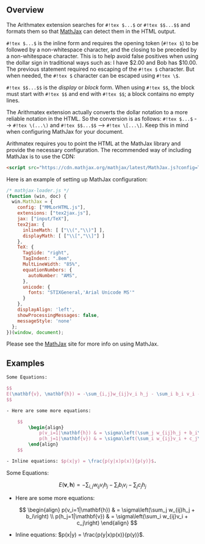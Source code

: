 <script type="text/x-mathjax-config">
MathJax.Hub.Config({
    config: ["MMLorHTML.js"],
    extensions: ["tex2jax.js"],
    jax: ["input/TeX"],
    tex2jax: {
        inlineMath: [ ["\\(","\\)"] ],
        displayMath: [ ["\\[","\\]"] ]
    },
    TeX: {
        TagSide: "right",
        TagIndent: ".8em",
        MultLineWidth: "85%",
        equationNumbers: {
            autoNumber: "AMS",
        }
    },
    displayAlign: 'left',
    showProcessingMessages: false,
    messageStyle: 'none'
});
</script>
## Overview
The Arithmatex extension searches for `#!tex $...$` or `#!tex $$...$$` and formats them so that [MathJax](http://www.mathjax.org/) can detect them in the HTML output.

`#!tex $...$` is the inline form and requires the opening token (`#!tex $`) to be followed by a non-whitespace character, and the closing to be preceded by a non-whitespace character.  This is to help avoid false positives when using the dollar sign in traditional ways such as: I have $2.00 and Bob has $10.00.  The previous statement required no escaping of the `#!tex $` character.  But when needed, the `#!tex $` character can be escaped using `#!tex \$`.

`#!tex $$...$$` is the *display* or *block* form.  When using `#!tex $$`, the block must start with `#!tex $$` and end with `#!tex $$`; a block contains no empty lines.

The Arithmatex extension actually converts the dollar notation to a more reliable notation in the HTML.  So the conversion is as follows: `#!tex $...$` --> `#!tex \(...\)` and `#!tex $$...$$` --> `#!tex \[...\]`.  Keep this in mind when configuring MathJax for your document.

Arithmatex requires you to point the HTML at the MathJax library and provide the necessary configuration.  The recommended way of including MathJax is to use the CDN:

```html
<script src="https://cdn.mathjax.org/mathjax/latest/MathJax.js?config=TeX-AMS-MML_HTMLorMML"></script>
```

Here is an example of setting up MathJax configuration:

```js
/* mathjax-loader.js */
(function (win, doc) {
  win.MathJax = {
    config: ["MMLorHTML.js"],
    extensions: ["tex2jax.js"],
    jax: ["input/TeX"],
    tex2jax: {
      inlineMath: [ ["\\(","\\)"] ],
      displayMath: [ ["\\[","\\]"] ]
    },
    TeX: {
      TagSide: "right",
      TagIndent: ".8em",
      MultLineWidth: "85%",
      equationNumbers: {
        autoNumber: "AMS",
      },
      unicode: {
        fonts: "STIXGeneral,'Arial Unicode MS'"
      }
    },
    displayAlign: 'left',
    showProcessingMessages: false,
    messageStyle: 'none'
  };
})(window, document);
```

Please see the [MathJax](http://www.mathjax.org/) site for more info on using MathJax.

## Examples

````tex
Some Equations:

$$
E(\mathbf{v}, \mathbf{h}) = -\sum_{i,j}w_{ij}v_i h_j - \sum_i b_i v_i - \sum_j c_j h_j
$$

- Here are some more equations:

    $$
        \begin{align}
            p(v_i=1|\mathbf{h}) & = \sigma\left(\sum_j w_{ij}h_j + b_i\right) \\
            p(h_j=1|\mathbf{v}) & = \sigma\left(\sum_i w_{ij}v_i + c_j\right)
        \end{align}
    $$

- Inline equations: $p(x|y) = \frac{p(y|x)p(x)}{p(y)}$.
````

Some Equations:

$$
E(\mathbf{v}, \mathbf{h}) = -\sum_{i,j}w_{ij}v_i h_j - \sum_i b_i v_i - \sum_j c_j h_j
$$

- Here are some more equations:

    $$
        \begin{align}
            p(v_i=1|\mathbf{h}) & = \sigma\left(\sum_j w_{ij}h_j + b_i\right) \\
            p(h_j=1|\mathbf{v}) & = \sigma\left(\sum_i w_{ij}v_i + c_j\right)
        \end{align}
    $$

- Inline equations: $p(x|y) = \frac{p(y|x)p(x)}{p(y)}$.
